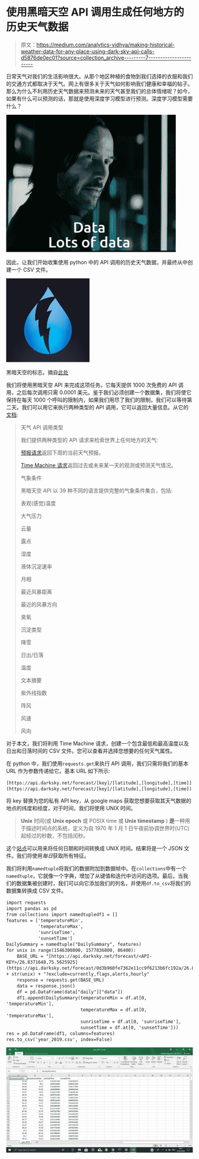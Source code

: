 # 使用黑暗天空 API 调用生成任何地方的历史天气数据

> 原文：<https://medium.com/analytics-vidhya/making-historical-weather-data-for-any-place-using-dark-sky-api-calls-d5876de0ec01?source=collection_archive---------7----------------------->

日常天气对我们的生活影响很大。从那个地区种植的食物到我们选择的衣服和我们的交通方式都取决于天气。网上有很多关于天气如何影响我们健康和幸福的帖子。那么为什么不利用历史天气数据来预测未来的天气甚至我们的总体情绪呢？如今，如果有什么可以预测的话，那就是使用深度学习模型进行预测。深度学习模型需要什么？

![](img/d25ede5f76dbe6cb8cb4571dd816f609.png)

因此，让我们开始收集使用 python 中的 API 调用的历史天气数据，并最终从中创建一个 CSV 文件。

![](img/c99da55ad1c44fc04f9432fe51d19a71.png)

黑暗天空的标志。摘自[此处](https://darksky.net/dev/img/logo.png)

我们将使用黑暗天空 API 来完成这项任务。它每天提供 1000 次免费的 API 调用，之后每次调用只需 0.0001 美元。鉴于我们必须创建一个数据集，我们将使它保持在每天 1000 个呼叫的限制内，如果我们用尽了我们的限制，我们可以等待第二天。我们可以用它来执行两种类型的 API 调用，它可以返回大量信息。从它的[文档](https://darksky.net/dev/docs):

> 天气 API 调用类型
> 
> 我们提供两种类型的 API 请求来检索世界上任何地方的天气:
> 
> [预报请求](https://darksky.net/dev/docs#forecast-request)返回下周的当前天气预报。
> 
> [Time Machine 请求](https://darksky.net/dev/docs#time-machine-request)返回过去或未来某一天的观测或预测天气情况。
> 
> 气象条件
> 
> 黑暗天空 API 以 39 种不同的语言提供完整的气象条件集合，包括:
> 
> 表观(感觉)温度
> 
> 大气压力
> 
> 云量
> 
> 露点
> 
> 湿度
> 
> 液体沉淀速率
> 
> 月相
> 
> 最近风暴距离
> 
> 最近的风暴方向
> 
> 臭氧
> 
> 沉淀类型
> 
> 降雪
> 
> 日出/日落
> 
> 温度
> 
> 文本摘要
> 
> 紫外线指数
> 
> 阵风
> 
> 风速
> 
> 风向

对于本文，我们将利用 Time Machine 请求，创建一个包含最低和最高温度以及日出和日落时间的 CSV 文件。您可以查看并选择您想要的任何天气属性。

在 python 中，我们使用`requests.get`来执行 API 调用，我们只需将我们的基本 URL 作为参数传递给它。基本 URL 如下所示:

```
[https://api.darksky.net/forecast/[key]/[latitude],[longitude],[time]](https://api.darksky.net/forecast/[key]/[latitude],[longitude],[time])
```

将 key 替换为您的私有 API key，从 google maps 获取您想要获取其天气数据的地点的纬度和经度，对于时间，我们将使用 UNIX 时间。

> **Unix** 时间(或 **Unix epoch** 或 POSIX time 或 **Unix timestamp** ) **是**一种用于描述时间点的系统，定义为自 1970 年 1 月 1 日午夜前协调世界时(UTC)起经过的秒数，不包括闰秒。

这个[站点](https://www.unixtimestamp.com/index.php)可以用来将任何日期和时间转换成 UNIX 时间。结果将是一个 JSON 文件。我们将使用*每日*获取所有特征。

我们将利用`namedtuple`将我们的数据附加到数据帧中。在`collections`中有一个`namedtuple`，它就像一个字典，增加了从键值和迭代中访问的选项。最后，当我们的数据集被创建时，我们可以向它添加我们的列名，并使用`df.to_csv`将我们的数据集转换成 CSV 文件。

```
import requests
import pandas as pd
from collections import namedtupledf1 = []
features = ['temperatureMin', 
            'temperatureMax',
            'sunriseTime',
            'sunsetTime']
DailySummary = namedtuple("DailySummary", features)
for unix in range(1546300800, 1577836800, 86400):
    BASE_URL = "[https://api.darksky.net/forecast/<API-KEY>/26.8371648,75.5625925](https://api.darksky.net/forecast/0d3b960fe7362e11cc9f6213b6fc192a/26.8371648,75.5625925)," + str(unix) + "?exclude=currently,flags,alerts,hourly"
    response = requests.get(BASE_URL)
    data = response.json()
    df = pd.DataFrame(data["daily"]["data"])
    df1.append(DailySummary(temperatureMin = df.at[0, 'temperatureMin'],
                            temperatureMax = df.at[0, 'temperatureMax'],
                            sunriseTime = df.at[0, 'sunriseTime'],
                            sunsetTime = df.at[0, 'sunsetTime']))
res = pd.DataFrame(df1, columns=features)
res.to_csv('year_2019.csv', index=False)
```

![](img/40752fbd5305af7da510a546f4168fde.png)